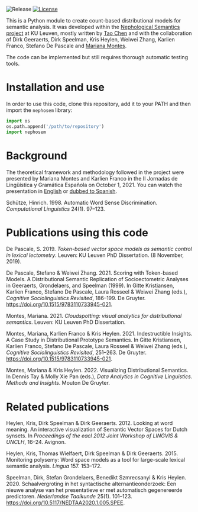 
![Release](https://img.shields.io/github/v/release/qlvl/nephosem)
[![License](https://img.shields.io/github/license/qlvl/nephosem)](https://www.gnu.org/licenses/gpl-3.0)


This is a Python module to create count-based distributional models for semantic analysis. It was developed within the [Nephological Semantics project](https://www.arts.kuleuven.be/ling/qlvl/projects/current/nephological-semantics) at KU Leuven, mostly written by [Tao Chen](https://github.com/enzocxt/) and with the collaboration of Dirk Geeraerts, Dirk Speelman, Kris Heylen, Weiwei Zhang, Karlien Franco, Stefano De Pascale and [Mariana Montes](https://github.com/montesmariana/).

The code can be implemented but still requires thorough automatic testing tools.

# Installation and use

In order to use this code, clone this repository, add it to your PATH and then import the `nephosem` library:

```python
import os
os.path.append('/path/to/repository')
import nephosem
```

<!-- Here we can add a link to the documentation, tutorials, my repositories with my own python/R code... -->
<!-- For a semasiological perspective like the one followed [here](https://cloudspotting.marianamontes.me/), you can follow...  -->
<!-- For an onomasiological/lectometric perspective... -->

# Background

The theoretical framework and methodology followed in the project were presented by Mariana Montes and Karlien Franco in the II Jornadas de Lingüística y Gramática Española on October 1, 2021. You can watch the presentation in [English](https://www.youtube.com/watch?v=BZnTXSf6heY&t=2508s) or [dubbed to Spanish](https://www.youtube.com/watch?v=lpqgBXZfuPc).

Schütze, Hinrich. 1998. Automatic Word Sense Discrimination. _Computational Linguistics_ 24(1). 97–123.
<!-- Any other suggestions? -->

# Publications using this code

De Pascale, S. 2019. _Token-based vector space models as semantic control in lexical lectometry_. Leuven: KU Leuven PhD Dissertation. (8 November, 2019).

De Pascale, Stefano & Weiwei Zhang. 2021. Scoring with Token-based Models. A Distributional Semantic Replication of Socioectometric Analyses in Geeraerts, Grondelaers, and Speelman (1999). In Gitte Kristiansen, Karlien Franco, Stefano De Pascale, Laura Rosseel & Weiwei Zhang (eds.), _Cognitive Sociolinguistics Revisited_, 186–199. De Gruyter. https://doi.org/10.1515/9783110733945-021.

Montes, Mariana. 2021. _Cloudspotting: visual analytics for distributional semantics_. Leuven: KU Leuven PhD Dissertation.

Montes, Mariana, Karlien Franco & Kris Heylen. 2021. Indestructible Insights. A Case Study in Distributional Prototype Semantics. In Gitte Kristiansen, Karlien Franco, Stefano De Pascale, Laura Rosseel & Weiwei Zhang (eds.), _Cognitive Sociolinguistics Revisited_, 251–263. De Gruyter. https://doi.org/10.1515/9783110733945-021.

Montes, Mariana & Kris Heylen. 2022. Visualizing Distributional Semantics. In Dennis Tay & Molly Xie Pan (eds.), _Data Analytics in Cognitive Linguistics. Methods and Insights_. Mouton De Gruyter.

# Related publications

Heylen, Kris, Dirk Speelman & Dirk Geeraerts. 2012. Looking at word meaning. An interactive visualization of Semantic Vector Spaces for Dutch synsets. In _Proceedings of the eacl 2012 Joint Workshop of LINGVIS & UNCLH_, 16–24. Avignon.

Heylen, Kris, Thomas Wielfaert, Dirk Speelman & Dirk Geeraerts. 2015. Monitoring polysemy: Word space models as a tool for large-scale lexical semantic analysis. _Lingua_ 157. 153–172.

Speelman, Dirk, Stefan Grondelaers, Benedikt Szmrecsanyi & Kris Heylen. 2020. Schaalvergroting in het syntactische alternantieonderzoek: Een nieuwe analyse van het presentatieve er met automatisch gegenereerde predictoren. _Nederlandse Taalkunde_ 25(1). 101–123. https://doi.org/10.5117/NEDTAA2020.1.005.SPEE.
